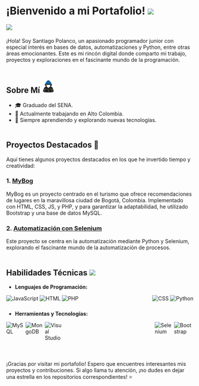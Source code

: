 
# ¡Bienvenido a mi Portafolio! <img src="https://media.giphy.com/media/hvRJCLFzcasrR4ia7z/giphy.gif" width="35">
<img src="https://user-images.githubusercontent.com/73097560/115834477-dbab4500-a447-11eb-908a-139a6edaec5c.gif"><br><br>
¡Hola! Soy Santiago Polanco, un apasionado programador junior con especial interés en bases de datos, automatizaciones y Python, entre otras áreas emocionantes. Este es mi rincón digital donde comparto mi trabajo, proyectos y exploraciones en el fascinante mundo de la programación.
<br><br>
## Sobre Mí <picture><img src = "https://github.com/0xAbdulKhalid/0xAbdulKhalid/raw/main/assets/mdImages/about_me.gif" width = 35px></picture>


- 🎓 Graduado del SENA.
- 💼 Actualmente trabajando en Alto Colombia.
- 🌱 Siempre aprendiendo y explorando nuevas tecnologías.
<br><br>
## Proyectos Destacados 🌟

Aquí tienes algunos proyectos destacados en los que he invertido tiempo y creatividad:

### 1. [MyBog](https://github.com/SantFLY/MyBog)
MyBog es un proyecto centrado en el turismo que ofrece recomendaciones de lugares en la maravillosa ciudad de Bogotá, Colombia. Implementado con HTML, CSS, JS, y PHP, y para garantizar la adaptabilidad, he utilizado Bootstrap y una base de datos MySQL.

### 2. [Automatización con Selenium](https://github.com/SantFLY/selenium-automatizacion)
Este proyecto se centra en la automatización mediante Python y Selenium, explorando el fascinante mundo de la automatización de procesos.
<br><br>
## Habilidades Técnicas <img src="https://media2.giphy.com/media/QssGEmpkyEOhBCb7e1/giphy.gif?cid=ecf05e47a0n3gi1bfqntqmob8g9aid1oyj2wr3ds3mg700bl&rid=giphy.gif" width ="25">
- **Lenguajes de Programación:**
 <!-- Lenguajes de Programación -->
<div style="display: flex; flex-wrap: wrap; justify-content: space-between;">
    <div style="margin-bottom: 10px;">
        <img width="52" src="https://skillicons.dev/icons?i=js" alt="JavaScript">
        <img width="52" src="https://skillicons.dev/icons?i=html" alt="HTML">
      <img width="52" src="https://skillicons.dev/icons?i=php" alt="PHP">
    </div>
    <div style="margin-bottom: 10px;">
        <img width="52" src="https://skillicons.dev/icons?i=css" alt="CSS">
        <img width="52" src="https://skillicons.dev/icons?i=python" alt="Python">
    </div>
</div>



 
- **Herramientas y Tecnologías:**<br>
<div style="display: flex; flex-wrap: wrap; justify-content: space-between;">
    <div style="display: flex; margin-bottom: 5px;">
        <img width="52" src="https://skillicons.dev/icons?i=mysql" alt="MySQL">
        <img width="52" src="https://skillicons.dev/icons?i=mongodb" alt="MongoDB">
        <img width="52" src="https://skillicons.dev/icons?i=visualstudio" alt="Visual Studio">
    </div>
    <div style="display: flex; margin-bottom: 5px;">
        <img width="52" src="https://skillicons.dev/icons?i=selenium" alt="Selenium">
        <img width="52" src="https://skillicons.dev/icons?i=bootstrap" alt="Bootstrap">
    </div>
</div>

<br><br>
¡Gracias por visitar mi portafolio! Espero que encuentres interesantes mis proyectos y contribuciones. Si algo llama tu atención, ¡no dudes en dejar una estrella en los repositorios correspondientes! ⭐️
